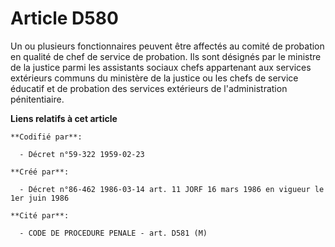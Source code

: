 # Article D580

Un ou plusieurs fonctionnaires peuvent être affectés au comité de probation en qualité de chef de service de probation. Ils
sont désignés par le ministre de la justice parmi les assistants sociaux chefs appartenant aux services extérieurs communs du
ministère de la justice ou les chefs de service éducatif et de probation des services extérieurs de l'administration
pénitentiaire.

**Liens relatifs à cet article**

	**Codifié par**:

	  - Décret n°59-322 1959-02-23

	**Créé par**:

	  - Décret n°86-462 1986-03-14 art. 11 JORF 16 mars 1986 en vigueur le 1er juin 1986

	**Cité par**:

	  - CODE DE PROCEDURE PENALE - art. D581 (M)
